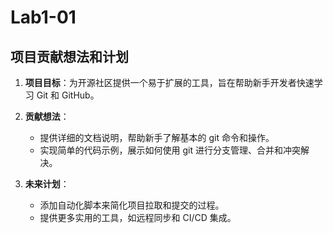 # Lab1-01

## 项目贡献想法和计划

1. **项目目标**：为开源社区提供一个易于扩展的工具，旨在帮助新手开发者快速学习 Git 和 GitHub。
   
2. **贡献想法**：
   - 提供详细的文档说明，帮助新手了解基本的 git 命令和操作。
   - 实现简单的代码示例，展示如何使用 git 进行分支管理、合并和冲突解决。
   
3. **未来计划**：
   - 添加自动化脚本来简化项目拉取和提交的过程。
   - 提供更多实用的工具，如远程同步和 CI/CD 集成。